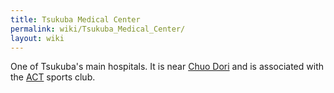 ```yaml
---
title: Tsukuba Medical Center
permalink: wiki/Tsukuba_Medical_Center/
layout: wiki
---
```


One of Tsukuba's main hospitals. It is near [Chuo
Dori](/wiki/Chuo_Dori "wikilink") and is associated with the
[ACT](/wiki/ACT "wikilink") sports club.
